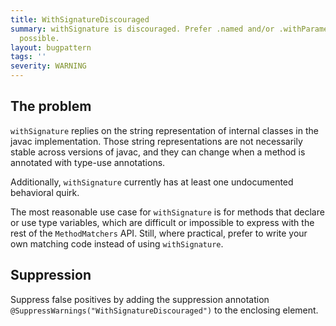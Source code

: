 ```yaml
---
title: WithSignatureDiscouraged
summary: withSignature is discouraged. Prefer .named and/or .withParameters where
  possible.
layout: bugpattern
tags: ''
severity: WARNING
---
```


<!--
*** AUTO-GENERATED, DO NOT MODIFY ***
To make changes, edit the @BugPattern annotation or the explanation in docs/bugpattern.
-->


## The problem
`withSignature` replies on the string representation of internal classes in the
javac implementation. Those string representations are not necessarily stable
across versions of javac, and they can change when a method is annotated with
type-use annotations.

Additionally, `withSignature` currently has at least one undocumented behavioral
quirk.

The most reasonable use case for `withSignature` is for methods that declare or
use type variables, which are difficult or impossible to express with the rest
of the `MethodMatchers` API. Still, where practical, prefer to write your own
matching code instead of using `withSignature`.

## Suppression
Suppress false positives by adding the suppression annotation `@SuppressWarnings("WithSignatureDiscouraged")` to the enclosing element.
